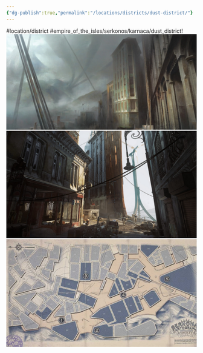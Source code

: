 ```yaml
---
{"dg-publish":true,"permalink":"/locations/districts/dust-district/"}
---
```


#location/district #empire_of_the_isles/serkonos/karnaca/dust_district!
![Dustdistrict2.png](/img/user/Blades%20of%20Karnaca/Reference%20Images/Dust%20District/Dustdistrict2.png)
![Dust District.png](/img/user/Blades%20of%20Karnaca/Reference%20Images/Dust%20District/Dust%20District.png)
![dishonored_2_map_7_dust_district.jpg](/img/user/Blades%20of%20Karnaca/Maps/Dust%20District/dishonored_2_map_7_dust_district.jpg)